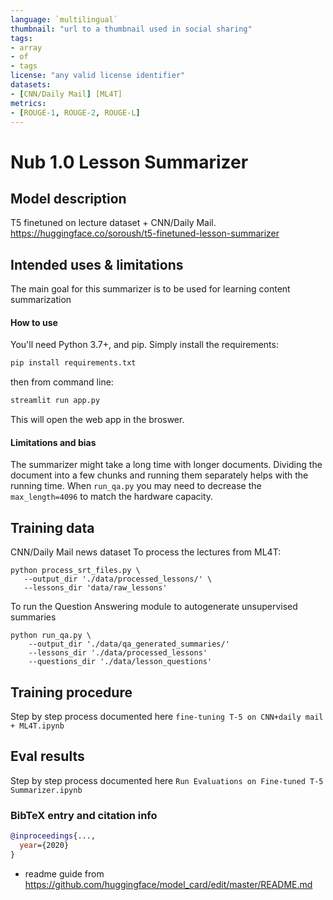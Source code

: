 ```yaml
---
language: `multilingual`
thumbnail: "url to a thumbnail used in social sharing"
tags:
- array
- of
- tags
license: "any valid license identifier"
datasets:
- [CNN/Daily Mail] [ML4T]
metrics:
- [ROUGE-1, ROUGE-2, ROUGE-L]
---
```


# Nub 1.0 Lesson Summarizer

## Model description
T5 finetuned on lecture dataset + CNN/Daily Mail.
https://huggingface.co/soroush/t5-finetuned-lesson-summarizer

## Intended uses & limitations
The main goal for this summarizer is to be used for learning content summarization
#### How to use
You'll need Python 3.7+, and pip. Simply install the requirements:
```python
pip install requirements.txt
```
then from command line:
```python
streamlit run app.py
```
This will open the web app in the broswer.


#### Limitations and bias

The summarizer might take a long time with longer documents. Dividing the document into a few chunks and running them separately helps with the running time.
When `run_qa.py` you may need to decrease the `max_length=4096` to match the hardware capacity.

## Training data

CNN/Daily Mail news dataset
To process the lectures from ML4T:
 ```
python process_srt_files.py \
    --output_dir './data/processed_lessons/' \
    --lessons_dir 'data/raw_lessons'
``` 
To run the Question Answering module to autogenerate unsupervised summaries
```
python run_qa.py \
    --output_dir './data/qa_generated_summaries/' 
    --lessons_dir './data/processed_lessons' 
    --questions_dir './data/lesson_questions'
```

## Training procedure

Step by step process documented here `fine-tuning T-5 on CNN+daily mail + ML4T.ipynb`

## Eval results
Step by step process documented here `Run Evaluations on Fine-tuned T-5 Summarizer.ipynb`
### BibTeX entry and citation info

```bibtex
@inproceedings{...,
  year={2020}
}
```

* readme guide from https://github.com/huggingface/model_card/edit/master/README.md

## 
